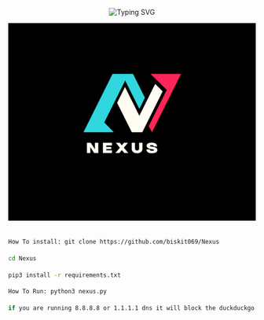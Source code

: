 <p align="center">
  <img src="https://readme-typing-svg.demolab.com?font=Fira+Code&duration=3000&pause=1000&color=3713F7&width=435&lines=tool+for+osint..." alt="Typing SVG">
</p>

![png](./Nexus.png)
```bash

How To install: git clone https://github.com/biskit069/Nexus

cd Nexus

pip3 install -r requirements.txt

How To Run: python3 nexus.py

if you are running 8.8.8.8 or 1.1.1.1 dns it will block the duckduckgo links
